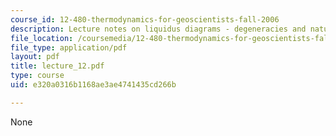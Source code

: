 ```yaml
---
course_id: 12-480-thermodynamics-for-geoscientists-fall-2006
description: Lecture notes on liquidus diagrams - degeneracies and natural examples.
file_location: /coursemedia/12-480-thermodynamics-for-geoscientists-fall-2006/e320a0316b1168ae3ae4741435cd266b_lecture_12.pdf
file_type: application/pdf
layout: pdf
title: lecture_12.pdf
type: course
uid: e320a0316b1168ae3ae4741435cd266b

---
```

None